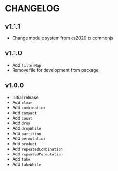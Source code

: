 # CHANGELOG

## v1.1.1

- Change module system from es2020 to commonjs

## v1.1.0

- Add `filterMap`
- Remove file for development from package

## v1.0.0

- Initial release
- Add `clear`
- Add `combination`
- Add `compact`
- Add `count`
- Add `drop`
- Add `dropWhile`
- Add `partition`
- Add `permutation`
- Add `product`
- Add `repeatedCombination`
- Add `repeatedPermutation`
- Add `take`
- Add `takeWhile`
